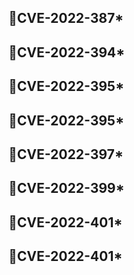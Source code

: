 ## :seedling:CVE-2022-387*
## :seedling:CVE-2022-394*
## :seedling:CVE-2022-395*
## :seedling:CVE-2022-395*
## :seedling:CVE-2022-397*
## :seedling:CVE-2022-399*
## :seedling:CVE-2022-401*
## :seedling:CVE-2022-401*

